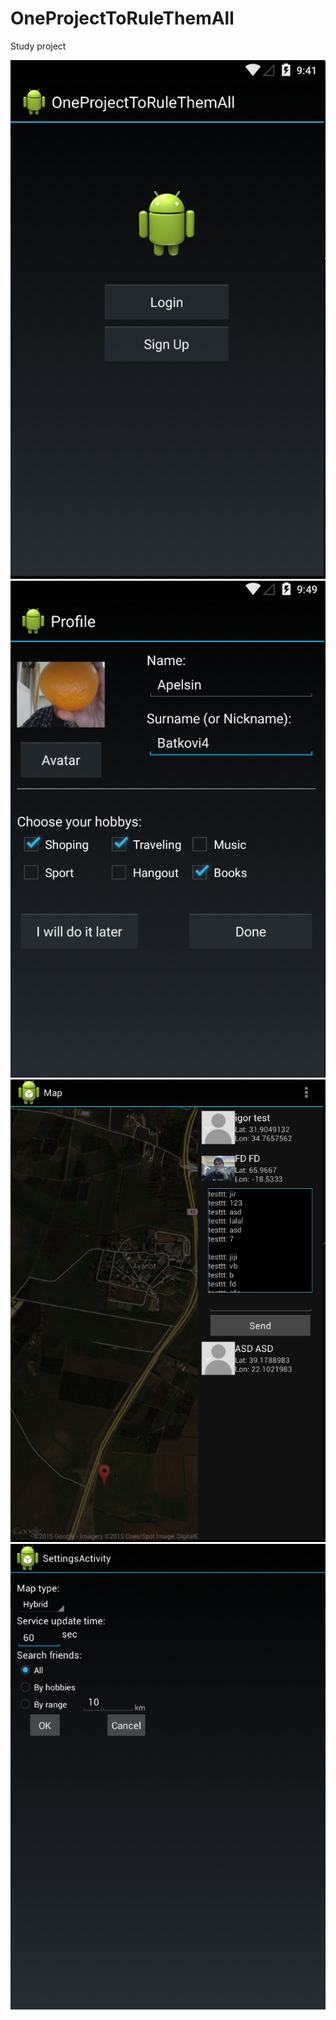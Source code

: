 # OneProjectToRuleThemAll
Study project

![Login](https://github.com/ey3leaf/OneProjectToRuleThemAll/blob/master/MainModule/src/main/res/images/1.png)
![SignUp](https://github.com/ey3leaf/OneProjectToRuleThemAll/blob/master/MainModule/src/main/res/images/2.png)
![Map](https://github.com/ey3leaf/OneProjectToRuleThemAll/blob/master/MainModule/src/main/res/images/3.png)
![Settings](https://github.com/ey3leaf/OneProjectToRuleThemAll/blob/master/MainModule/src/main/res/images/4.png)
